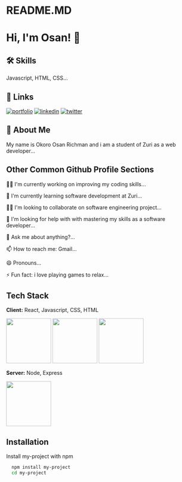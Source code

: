 # README.MD

# Hi, I'm Osan! 👋

## 🛠 Skills

Javascript, HTML, CSS...

## 🔗 Links

[![portfolio](https://img.shields.io/badge/my_portfolio-000?style=for-the-badge&logo=ko-fi&logoColor=white)](https://katherineoelsner.com/)
[![linkedin](https://img.shields.io/badge/linkedin-0A66C2?style=for-the-badge&logo=linkedin&logoColor=white)](https://www.linkedin.com/)
[![twitter](https://img.shields.io/badge/twitter-1DA1F2?style=for-the-badge&logo=twitter&logoColor=white)](https://twitter.com/WaweOsan)

## 🚀 About Me

My name is Okoro Osan Richman and i am a student of Zuri as a web developer...

## Other Common Github Profile Sections

👩‍💻 I'm currently working on improving my coding skills...

🧠 I'm currently learning software development at Zuri...

👯‍♀️ I'm looking to collaborate on software engineering project...

🤔 I'm looking for help with with mastering my skills as a software developer...

💬 Ask me about anything?...

📫 How to reach me: Gmail...

😄 Pronouns...

⚡️ Fun fact: i love playing games to relax...

## Tech Stack

**Client:** React, Javascript, CSS, HTML

<img src="https://encrypted-tbn0.gstatic.com/images?q=tbn:ANd9GcR5bH6qC0XK8YO1ReprEadneIM1dUdIpKVhThk86q0&s" width=120>
<img src="https://seeklogo.com/images/J/javascript-logo-8892AEFCAC-seeklogo.com.png" width=120>
<img src="https://upload.wikimedia.org/wikipedia/commons/thumb/a/a7/React-icon.svg/2300px-React-icon.svg.png" width=120>

**Server:** Node, Express

<img src="https://seeklogo.com/images/N/nodejs-logo-065257DE24-seeklogo.com.png" width=120>

## Installation

Install my-project with npm

```bash
  npm install my-project
  cd my-project
```
